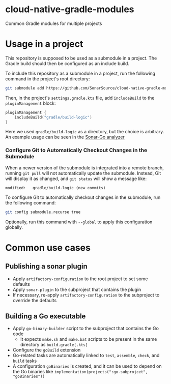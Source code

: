 # cloud-native-gradle-modules

Common Gradle modules for multiple projects

# Usage in a project
This repository is supposed to be used as a submodule in a project. The Gradle build should then be configured as an include build.

To include this repository as a submodule in a project, run the following command in the project's root directory:
```bash
git submodule add https://github.com/SonarSource/cloud-native-gradle-modules gradle/build-logic
```

Then, in the project's `settings.gradle.kts` file, add `includeBuild` to the `pluginManagement` block:
```kotlin
pluginManagement {
    includeBuild("gradle/build-logic")
}
```

Here we used `gradle/build-logic` as a directory, but the choice is arbitrary.
An example usage can be seen in the [Sonar-Go analyzer](https://github.com/SonarSource/sonar-go/blob/d4b923d43c3183927a32dc0956cbf4e4ec50d8a9/settings.gradle.kts#L17)

### Configure Git to Automatically Checkout Changes in the Submodule

When a newer version of the submodule is integrated into a remote branch, running `git pull` will not automatically update the submodule. Instead, Git will display it as changed, and `git status` will show a message like:
```text
modified:   gradle/build-logic (new commits)
```

To configure Git to automatically checkout changes in the submodule, run the following command:

```bash
git config submodule.recurse true
```

Optionally, run this command with `--global` to apply this configuration globally.

# Common use cases

## Publishing a sonar plugin

* Apply `artifactory-configuration` to the root project to set some defaults
* Apply `sonar-plugin` to the subproject that contains the plugin
* If necessary, re-apply `artifactory-configuration` to the subproject to override the defaults

## Building a Go executable

* Apply `go-binary-builder` script to the subproject that contains the Go code
  * It expects `make.sh` and `make.bat` scripts to be present in the same directory as `build.gradle[.kts]`
* Configure the `goBuild` extension
* Go-related tasks are automatically linked to `test`, `assemble`, `check`, and `build` tasks
* A configuration `goBinaries` is created, and it can be used to depend on the Go binaries like
  `implementation(projects(":go-subprojcet", "goBinaries"))`
